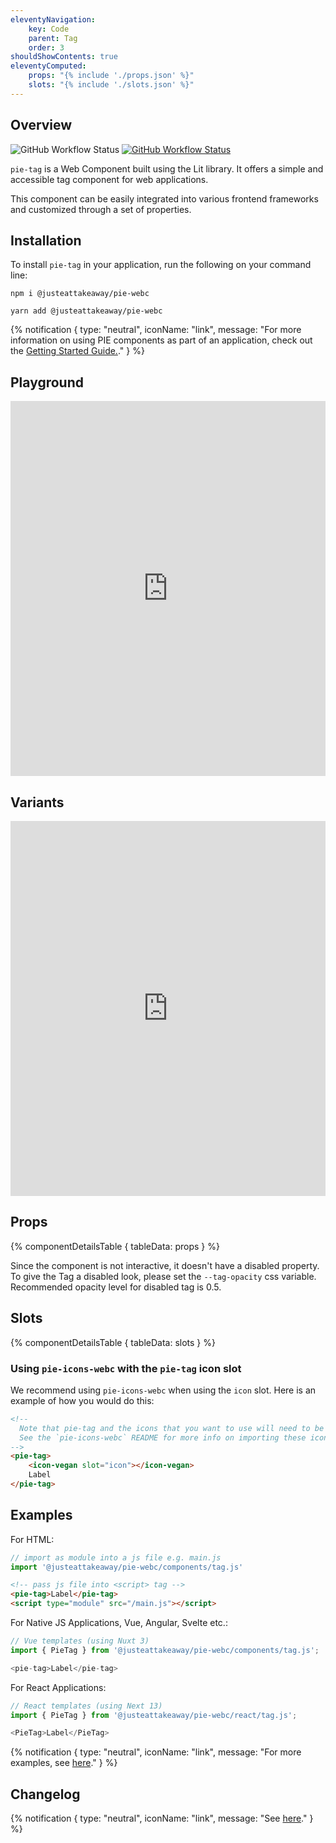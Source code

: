 ```yaml
---
eleventyNavigation:
    key: Code
    parent: Tag
    order: 3
shouldShowContents: true
eleventyComputed:
    props: "{% include './props.json' %}"
    slots: "{% include './slots.json' %}"
---
```


## Overview

<p>
  <a href="https://www.npmjs.com/@justeattakeaway/pie-tag" style="text-decoration: none">
    <img alt="GitHub Workflow Status" src="https://img.shields.io/npm/v/@justeattakeaway/pie-tag.svg?label=pie-tag">
  </a>

  <a href="https://www.npmjs.com/package/@justeattakeaway/pie-webc">
    <img alt="GitHub Workflow Status" src="https://img.shields.io/npm/v/@justeattakeaway/pie-webc.svg?label=pie-webc">
  </a>
</p>

`pie-tag` is a Web Component built using the Lit library. It offers a simple and accessible tag component for web applications.

This component can be easily integrated into various frontend frameworks and customized through a set of properties.

## Installation

To install `pie-tag` in your application, run the following on your command line:

```shell
npm i @justeattakeaway/pie-webc
```

```shell
yarn add @justeattakeaway/pie-webc
```

{% notification {
  type: "neutral",
  iconName: "link",
  message: "For more information on using PIE components as part of an application, check out the [Getting Started Guide.](https://github.com/justeattakeaway/pie/wiki/Getting-started-with-PIE-Web-Components)."
} %}

## Playground

 <iframe
  src="https://webc.pie.design/?path=/story/tag--neutral&viewMode=story&shortcuts=true&singleStory=true"
  width="100%"
  height="600px"
  style="border: none; margin-top: var(--dt-spacing-f);"
></iframe>

## Variants

 <iframe
  src="https://webc.pie.design/?path=/docs/tag--variants&viewMode=story&shortcuts=true&singleStory=true"
  width="100%"
  height="600px"
  style="border: none; margin-top: var(--dt-spacing-f);"
></iframe>

## Props

{% componentDetailsTable {
  tableData: props
} %}

Since the component is not interactive, it doesn't have a disabled property. To give the Tag a disabled look, please set the `--tag-opacity` css variable. Recommended opacity level for disabled tag is 0.5.

## Slots

{% componentDetailsTable {
  tableData: slots
} %}

### Using `pie-icons-webc` with the `pie-tag` icon slot

We recommend using `pie-icons-webc` when using the `icon` slot. Here is an example of how you would do this:

```html
<!--
  Note that pie-tag and the icons that you want to use will need to be imported as components into your application.
  See the `pie-icons-webc` README for more info on importing these icons.
-->
<pie-tag>
    <icon-vegan slot="icon"></icon-vegan>
    Label
</pie-tag>
```

## Examples

For HTML:

```js
// import as module into a js file e.g. main.js
import '@justeattakeaway/pie-webc/components/tag.js'
```

```html
<!-- pass js file into <script> tag -->
<pie-tag>Label</pie-tag>
<script type="module" src="/main.js"></script>
```

For Native JS Applications, Vue, Angular, Svelte etc.:

```js
// Vue templates (using Nuxt 3)
import { PieTag } from '@justeattakeaway/pie-webc/components/tag.js';

<pie-tag>Label</pie-tag>
```

For React Applications:

```js
// React templates (using Next 13)
import { PieTag } from '@justeattakeaway/pie-webc/react/tag.js';

<PieTag>Label</PieTag>

```

{% notification {
  type: "neutral",
  iconName: "link",
  message: "For more examples, see [here](https://github.com/justeattakeaway/pie-aperture/tree/main)."
} %}

## Changelog

{% notification {
  type: "neutral",
  iconName: "link",
  message: "See [here](https://github.com/justeattakeaway/pie/blob/main/packages/components/pie-tag/CHANGELOG.md)."
} %}
